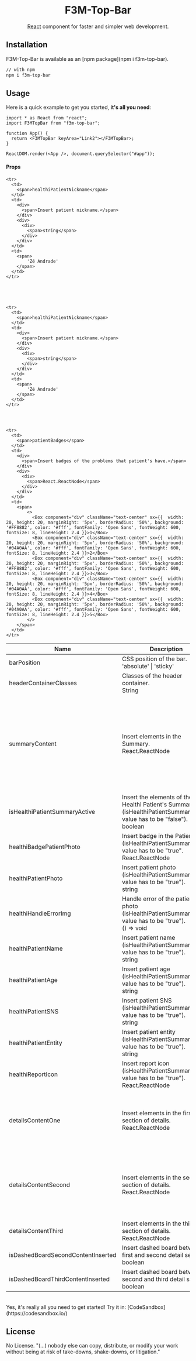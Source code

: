 <!-- <p align="center">
  <a href="https://mpds.f3m.pt/" rel="noopener" target="_blank"><img width="350" src="https://i.imgur.com/OANOfLI.png" alt="MPDS logo"></a></p>
</p> -->

<h1 align="center">F3M-Top-Bar</h1>

<div align="center">

[React](https://reactjs.org/) component for faster and simpler web development.

<!--
[![license](https://img.shields.io/badge/license-MIT-blue.svg)](https://github.com/mui-org/material-ui/blob/master/LICENSE)
[![npm latest package](https://img.shields.io/npm/v/@material-ui/core/latest.svg)](https://www.npmjs.com/package/@material-ui/core)
[![npm next package](https://img.shields.io/npm/v/@material-ui/core/next.svg)](https://www.npmjs.com/package/@material-ui/core)
[![npm downloads](https://img.shields.io/npm/dm/@material-ui/core.svg)](https://www.npmjs.com/package/@material-ui/core)
[![CircleCI](https://img.shields.io/circleci/project/github/mui-org/material-ui/next.svg)](https://app.circleci.com/pipelines/github/mui-org/material-ui?branch=next)
[![Coverage Status](https://img.shields.io/codecov/c/github/mui-org/material-ui/next.svg)](https://codecov.io/gh/mui-org/material-ui/branch/next)
[![Follow on Twitter](https://img.shields.io/twitter/follow/MaterialUI.svg?label=follow+Material-UI)](https://twitter.com/MaterialUI)
[![Dependabot Status](https://api.dependabot.com/badges/status?host=github&repo=mui-org/material-ui)](https://dependabot.com)
[![Average time to resolve an issue](https://isitmaintained.com/badge/resolution/mui-org/material-ui.svg)](https://isitmaintained.com/project/mui-org/material-ui 'Average time to resolve an issue')
[![Crowdin](https://badges.crowdin.net/material-ui-docs/localized.svg)](https://translate.material-ui.com/project/material-ui-docs)
[![Open Collective backers and sponsors](https://img.shields.io/opencollective/all/material-ui)](https://opencollective.com/material-ui) -->

</div>

## Installation

F3M-Top-Bar is available as an [npm package](npm i f3m-top-bar).

```sh
// with npm
npm i f3m-top-bar

```

## Usage

Here is a quick example to get you started, **it's all you need**:

```tsx
import * as React from "react";
import F3MTopBar from "f3m-top-bar";

function App() {
  return <F3MTopBar keyArea="Link2"></F3MTopBar>;
}

ReactDOM.render(<App />, document.querySelector("#app"));
```

<h4>Props</h4>

<table>
  <thead>
    <tr>
      <th>Name</th>
      <th>Description</th>
      <th>Default</th>
    </tr>
  </thead>
  <tbody>
    <tr>
      <td>
        <span>barPosition</span>
      </td>
      <td>
        <div>
          <span>CSS position of the bar.</span>
        </div>
        <div>
          <div>
            <span>'absolute' | 'sticky'</span>
          </div>
        </div>
      </td>
      <td>
        <span>'absolute'</span>
      </td>
    </tr>
    <tr>
      <td>
        <span>headerContainerClasses</span>
      </td>
      <td>
        <div>
          <span>Classes of the header container.</span>
        </div>
        <div>
          <div>
            <span>String</span>
          </div>
        </div>
      </td>
      <td>
        <span>-
        </span>
      </td>
    </tr>
    <tr>
      <td>
        <span>summaryContent</span>
      </td>
      <td>
        <div>
          <span>Insert elements in the Summary.</span>
        </div>
        <div>
          <div>
            <span>React.ReactNode</span>
          </div>
        </div>
      </td>
      <td>
       <>
      <div className="d-flex w-100">
        <div className='position-relative'>
        {healthiBadgePatientPhoto}
          <img
              className={`border rounded my-auto`}
              src={healthiPatientPhoto}
              onError={healthiHandleErrorImg}
              style={{width: 45, height: 45}}
          />
          </div>
          <div className="d-flex flex-column px-3 text-nowrap my-auto" style={{fontFamily: 'Roboto', fontSize: 13}}>
            <div className='d-block' style={{ fontSize: 15}}><b>{healthiPatientNickname}</b> ({healthiPatientAge})</div>
            <div className='d-block'>{healthiPatientName}</div>
          </div>
          <div className="d-flex flex-column w-100 my-auto mx-4  text-nowrap " style={{fontFamily: 'Roboto', fontSize: 13, overflow: 'hidden', textOverflow: 'ellipsis'}}>
            <div className="w-100 text-nowrap" style={{overflow: 'hidden', textOverflow: 'ellipsis'}}><b>SNS:</b> {healthiPatientSNS} {healthiPatientEntity}  |  <b><a>Diagnóstico Principal</a></b>: Ataque Isquêmico Transitó... </div>
            <div className="w-100 text-nowrap" style={{overflow: 'hidden', textOverflow: 'ellipsis'}}><b>Gestor de Caso</b>: Tânia Palma  |  <b>C. Emergência</b>: 933 333 333</div>
          </div>
        <div className=" my-auto">
          <TextField
              id="standard-select-currency"
              className="mx-5"
              select
              label="Episódio"
              value='30/01/2021 (Internamento)'
              /* value={episode}
              onChange={handleChange} */
              variant="standard"
              InputLabelProps={{
                  sx:{fontWeight: 'bold', color: '#444444'}
              }}
              >
              {episodes.map((option) => (
                  <MenuItem key={option.value} value={option.value}>
                      {option.value}
                  </MenuItem>
              ))}
          </TextField>
        </div>
        <div className="d-flex ms-auto my-auto">
            {patientBadges}
        </div>
      </div>
    </>
      </td>
    </tr>
    <tr>
      <td>
        <span>isHealthiPatientSummaryActive</span>
      </td>
      <td>
        <div>
          <span>Insert the elements of the Healthi Patient's Summary. (isHealthiPatientSummaryActive value has to be "false").</span>
        </div>
        <div>
          <div>
            <span>boolean</span>
          </div>
        </div>
      </td>
      <td>
        <span>false</span>
      </td>
    </tr>
    <tr>
      <td>
        <span>healthiBadgePatientPhoto</span>
      </td>
      <td>
        <div>
          <span>Insert badge in the PatientPhoto (isHealthiPatientSummaryActive value has to be "true".</span>
        </div>
        <div>
          <div>
            <span>React.ReactNode</span>
          </div>
        </div>
      </td>
      <td>
        <span><span className={`badge rounded-pill bg-danger`} style={{position: 'absolute', left: '50%', transform: 'translateX(-50%)', zIndex: 1, bottom: -10, fontSize: '7px', textTransform: 'capitalize', width: '42px', maxHeight: '13px'}}>
        Inativo
    </span>,</span>
      </td>
    </tr>
    <tr>
      <td>
        <span>healthiPatientPhoto</span>
      </td>
      <td>
        <div>
          <span>Insert patient photo (isHealthiPatientSummaryActive value has to be "true").
</span>
        </div>
        <div>
          <div>
            <span>string</span>
          </div>
        </div>
      </td>
      <td>
      <span>
        'https://www.looper.com/img/gallery/why-did-the-old-man-play-in-squid-game/l-intro-1633465995.jpg',
</span>
      </td>
    </tr>
    <tr>
      <td>
        <span>healthiHandleErrorImg</span>
      </td>
      <td>
        <div>
          <span>Handle error of the patient photo (isHealthiPatientSummaryActive value has to be "true").</span>
        </div>
        <div>
          <div>
            <span>() => void</span>
          </div>
        </div>
      </td>
      <td>
        <span>
        -
        </span>
      </td>
    </tr>
    <tr>
      <td>
        <span>healthiPatientName</span>
      </td>
      <td>
        <div>
          <span>Insert patient name (isHealthiPatientSummaryActive value has to be "true").</span>
        </div>
        <div>
          <div>
            <span>string</span>
          </div>
        </div>
      </td>
      <td>
        <span>
        'José Pereira Andrade'
        </span>
      </td>
    </tr>
    <tr>
      <td>
        <span>healthiPatientAge</span>
      </td>
      <td>
        <div>
          <span>Insert patient age (isHealthiPatientSummaryActive value has to be "true").</span>
        </div>
        <div>
          <div>
            <span>string</span>
          </div>
        </div>
      </td>
      <td>
        <span>
            '92 anos'
        </span>
      </td>
    </tr>
    <tr>
      <td>
        <span>healthiPatientSNS</span>
      </td>
      <td>
        <div>
          <span>Insert patient SNS (isHealthiPatientSummaryActive value has to be "true").</span>
        </div>
        <div>
          <div>
            <span>string</span>
          </div>
        </div>
      </td>
      <td>
        <span>
            '001'
        </span>
      </td>
    </tr>
    <tr>
      <td>
        <span>healthiPatientEntity</span>
      </td>
      <td>
        <div>
          <span>Insert patient entity (isHealthiPatientSummaryActive value has to be "true").</span>
        </div>
        <div>
          <div>
            <span>string</span>
          </div>
        </div>
      </td>
      <td>
        <span>
            'Por definir'
        </span>
      </td>
    </tr>
    <tr>
      <td>
        <span>healthiReportIcon</span>
      </td>
      <td>
        <div>
          <span>Insert report icon (isHealthiPatientSummaryActive value has to be "true").</span>
        </div>
        <div>
          <div>
            <span>React.ReactNode</span>
          </div>
        </div>
      </td>
      <td>
        <span>
            <ReportProblemIcon
                id={'popoverbutton'}
                aria-owns={'mouse-over-popover'}
                aria-haspopup="true"
                className={`ml-4`}
                style={{color: "#FF9800"}}></ReportProblemIcon>
        </span>
      </td>
    </tr>
    <tr>
      <td>
        <span>detailsContentOne</span>
      </td>
      <td>
        <div>
          <span>Insert elements in the first section of details.</span>
        </div>
        <div>
          <div>
            <span>React.ReactNode</span>
          </div>
        </div>
      </td>
      <td>
        <span>
            <div style={{display: 'grid', gridGap: 5, fontSize: 14, whiteSpace: 'nowrap', gridTemplateColumns: 'min-content auto min-content auto'}}>
                <div className={`fw-bold`}>Nacionalidade</div>
                <div className={`ps-2`}>Portuguesa</div>
                <div className={`fw-bold`}>Nº de Beneficiário</div>
                <div className={`ps-2`}>001 | 20/08/2025</div>
                <div className={`fw-bold`}>Contatos</div>
                <div className={`ps-2`}>918804958 | squidOldMan@nflx.pt</div>
                <div className={`fw-bold`}>CESD</div>
                <div className={`ps-2`}>00000000012345678914</div>
            </div>
        </span>
      </td>
    </tr>
    <tr>
      <td>
        <span>detailsContentSecond</span>
      </td>
      <td>
        <div>
          <span>Insert elements in the second section of details.</span>
        </div>
        <div>
          <div>
            <span>React.ReactNode</span>
          </div>
        </div>
      </td>
      <td>
        <span>
            <>
    <Typography variant="h6" className={`fw-bold`}>
        Benefícios
    </Typography>
    <div className={`row`} style={{fontSize: 14}}>
        <div className={`col-6 d-flex`}>
        <Typography variant="h5" className={`fw-bold pe-4`}>R</Typography>
            <div className="d-flex flex-column">
                <label className="pt-1">
                    Beneficiários do Complemento Solidário para Idosos (BAS)
                </label> 
            </div>
        </div>
        <div className={`col-6 d-flex`}>
            <Typography variant="h5" className={`fw-bold pe-4`}>O</Typography>
            <div className="d-flex flex-column">
                <label className="pt-1" >
                    Doentes crónicos com guia
                </label>
            </div>
            </div>
        </div>
        <Typography variant="h6" className={`fw-bold mt-2`}>
            Regimes de Exceção
        </Typography>
        <div className={`pt-2`} style={{display: 'grid', gridGap: 5, fontSize: 14, whiteSpace: 'nowrap', gridTemplateColumns: 'min-content auto'}}>
            <div className={`fw-bold`}>Vítimas de Incêndio</div>
            <div className={``}>|  <span className={`fst-italic`}>Início</span>: 01/12/2016</div>
        </div>
    </>
        </span>
      </td>
    </tr>
    <tr>
      <td>
        <span>detailsContentThird</span>
      </td>
      <td>
        <div>
          <span>Insert elements in the third section of details.</span>
        </div>
        <div>
          <div>
            <span>React.ReactNode</span>
          </div>
        </div>
      </td>
      <td>
        <span>
            <>
    <Typography variant="h6" className={`fw-bold d-inline`}>
        Alergias
    </Typography>
    <IconButton size='small' disableFocusRipple disableRipple style={{right: 10, zIndex: 1, position: 'absolute'}} color="primary" aria-label="save">
    <EditIcon />
    </IconButton>
    <div style={{fontSize: 14}}>
        <span style={{fontStyle: 'italic'}}>Sem alergias.</span>
    </div>
    </>
        </span>
      </td>
    </tr>
    <tr>
      <td>
        <span>isDashedBoardSecondContentInserted</span>
      </td>
      <td>
        <div>
          <span>Insert dashed board between first and second detail section.</span>
        </div>
        <div>
          <div>
            <span>boolean</span>
          </div>
        </div>
      </td>
      <td>
        <span>
            true
        </span>
      </td>
    </tr>
    <tr>
      <td>
        <span>isDashedBoardThirdContentInserted</span>
      </td>
      <td>
        <div>
          <span>Insert dashed board between second and third detail section.</span>
        </div>
        <div>
          <div>
            <span>boolean</span>
          </div>
        </div>
      </td>
      <td>
        <span>
            true
        </span>
      </td>
    </tr>
    
    <tr>
      <td>
        <span>healthiPatientNickname</span>
      </td>
      <td>
        <div>
          <span>Insert patient nickname.</span>
        </div>
        <div>
          <div>
            <span>string</span>
          </div>
        </div>
      </td>
      <td>
        <span>
            'Zé Andrade'
        </span>
      </td>
    </tr>
    
    
    
    
    
    <tr>
      <td>
        <span>healthiPatientNickname</span>
      </td>
      <td>
        <div>
          <span>Insert patient nickname.</span>
        </div>
        <div>
          <div>
            <span>string</span>
          </div>
        </div>
      </td>
      <td>
        <span>
            'Zé Andrade'
        </span>
      </td>
    </tr>
    
    
    
    
    <tr>
      <td>
        <span>patientBadges</span>
      </td>
      <td>
        <div>
          <span>Insert badges of the problems that patient's have.</span>
        </div>
        <div>
          <div>
            <span>React.ReactNode</span>
          </div>
        </div>
      </td>
      <td>
        <span>
            <>
              <Box component="div" className="text-center" sx={{  width: 20, height: 20, marginRight: '5px', borderRadius: '50%', background: '#FF8882', color: '#fff', fontFamily: 'Open Sans', fontWeight: 600, fontSize: 8, lineHeight: 2.4 }}>1</Box>
              <Box component="div" className="text-center" sx={{  width: 20, height: 20, marginRight: '5px', borderRadius: '50%', background: '#04A0AA', color: '#fff', fontFamily: 'Open Sans', fontWeight: 600, fontSize: 8, lineHeight: 2.4 }}>2</Box>
              <Box component="div" className="text-center" sx={{  width: 20, height: 20, marginRight: '5px', borderRadius: '50%', background: '#FF8882', color: '#fff', fontFamily: 'Open Sans', fontWeight: 600, fontSize: 8, lineHeight: 2.4 }}>3</Box>
              <Box component="div" className="text-center" sx={{  width: 20, height: 20, marginRight: '5px', borderRadius: '50%', background: '#04A0AA', color: '#fff', fontFamily: 'Open Sans', fontWeight: 600, fontSize: 8, lineHeight: 2.4 }}>4</Box>
              <Box component="div" className="text-center" sx={{  width: 20, height: 20, marginRight: '5px', borderRadius: '50%', background: '#04A0AA', color: '#fff', fontFamily: 'Open Sans', fontWeight: 600, fontSize: 8, lineHeight: 2.4 }}>5</Box>
            </>
        </span>
      </td>
    </tr>
  </tbody>
</table>
<br>
Yes, it's really all you need to get started! Try it in:
[CodeSandbox](https://codesandbox.io/)
<br>

## License

No License. "(...) nobody else can copy, distribute, or modify your work without being at risk of take-downs, shake-downs, or litigation."
